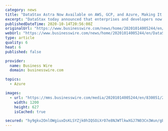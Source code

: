 ```yaml
---
category: news
title: "DataStax Astra Now Available on AWS, GCP, and Azure, Making It Easier for Developers to Build Multi-Cloud, Multi-Region Applications"
excerpt: "DataStax today announced that enterprises and developers now have the freedom to run any Apache Cassandra™ workload, anywhere, at global-scale with Da"
publishedDateTime: 2020-10-14T20:56:00Z
originalUrl: "https://www.businesswire.com/news/home/20201014005244/en/DataStax-Astra-Now-Available-on-AWS-GCP-and-Azure-Making-It-Easier-for-Developers-to-Build-Multi-Cloud-Multi-Region-Applications"
webUrl: "https://www.businesswire.com/news/home/20201014005244/en/DataStax-Astra-Now-Available-on-AWS-GCP-and-Azure-Making-It-Easier-for-Developers-to-Build-Multi-Cloud-Multi-Region-Applications"
type: article
quality: 6
heat: 6
published: false

provider:
  name: Business Wire
  domain: businesswire.com

topics:
  - Azure

images:
  - url: "https://mms.businesswire.com/media/20201014005244/en/830051/23/DS_Logo.jpg"
    width: 1200
    height: 627
    isCached: true

secured: "hy9gkv2OnlOWgiuxDsKLSYZjk0hIQSOiXrO7e8NJWTlkwXGJ7N03Cn3Wun/gE/WHJuXUP6jYsEocLGm8W8ioBJwOkvzYI6xc7lYyQ2R6asywyGcp+stlfJbJdB7+u0HTA55QpOMEulaG+zUyZIGwWm1YclYEFEW1TOw2QPq8KfyxfseDxnHYpaOGD3D9ztfUyTiUzY3d1uyZyuw4sPiLNlQs2QhplcKPplcvBYIU7JCBVvkzjjkMx5Lg/CRUWDTZKejQkRdMZSxklVUfGpssx0zSvYyvsh2DAvm68hYu0LF2l+zX7DESKqwLOf4nHFxYbkhlMV1BdpUu93i4tZ23rZd3IluErUdFflpk2aWPOag=;JFnaWnBXtnmiZ9lVRfF/Kg=="
---
```


